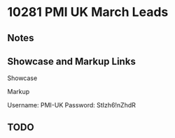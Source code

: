 # 10281 PMI UK March Leads

## Notes

## Showcase and Markup Links

Showcase

Markup


Username:
PMI-UK
Password:
StIzh6!nZhdR


## TODO
